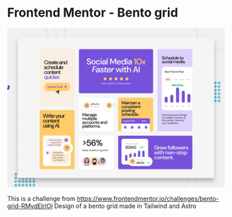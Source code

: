 # Frontend Mentor - Bento grid

![Design preview for the Bento grid coding challenge](./preview.jpg)

This is a challenge from https://www.frontendmentor.io/challenges/bento-grid-RMydElrlOj
Design of a bento grid made in Tailwind and Astro
